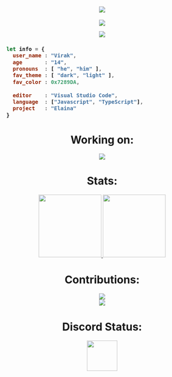 <h1 align="center">
<a href="https://git.io/typing-svg">
    <img src="https://readme-typing-svg.herokuapp.com/?lines=Hello+!;My+name+is+Virak.;Welcome+to+my+profile!&center=true&size=27">
  </a>
</h1>

<p align="center">
  <img src="https://github.com/raklaptudirm/raklaptudirm/blob/main/robot.svg">
</p>

<p align="center">
  <a href="https://github.com/ryo-ma/github-profile-trophy">
    <img src="https://github-profile-trophy.vercel.app/?username=Vir4k&theme=monokai&column=8&no-frame=true&no-bg=true">
  </a>
</p>

<h3>
  
```js
let info = {
  user_name : "Virak",
  age       : "14",
  pronouns  : [ "he", "him" ],
  fav_theme : [ "dark", "light" ],
  fav_color : 0x7289DA,
  
  editor    : "Visual Studio Code",
  language  : ["Javascript", "TypeScript"],
  project   : "Elaina"
}
```
</h3>

<h1 align="center"> Working on: </h1>
<p align="center">
  <a href="https://github.com/Vir4k/Elaina.js">
    <img src="https://github-readme-stats.vercel.app/api/pin/?username=Vir4k&repo=Elaina.js&bg_color=0d1117&text_color=FFF&border_color=444">
  </a>
</p>

<h1 align="center"> Stats: </h1>

<p align="center">
  <a href="https://github.com/anuraghazra/github-readme-stats">
    <img src="https://github-readme-stats.vercel.app/api?username=Vir4k&show_icons=true&bg_color=0d1117&text_color=FFF&border_color=444" height="165">
  </a>
  <a href="https://github.com/anuraghazra/github-readme-stats">
    <img src="https://github-readme-stats.vercel.app/api/top-langs/?username=Vir4k&layout=compact&bg_color=0d1117&text_color=FFF&border_color=444"  height="165">
  </a>
  <br>
</p>

<h1 align="center"> Contributions: </h1>
<p align="center">
  <a href="https://git.io/streak-stats">
    <img src="http://github-readme-streak-stats.herokuapp.com?user=Vir4k&theme=react&background=0d1117&border=666">
  </a>
  <br>
  <a href="https://github.com/Ashutosh00710/github-readme-activity-graph">
    <img src="https://activity-graph.herokuapp.com/graph?username=Vir4k&theme=react-dark&hide_border=true">
  </a>
</p> 

<h1 align="center"> Discord Status: </h1>
<p align="center">
<a href="https://discord.com/users/725968708358373477">
  <img height="80px" src="https://discord.c99.nl/widget/theme-3/725968708358373477.png?">
</a>
</p>
